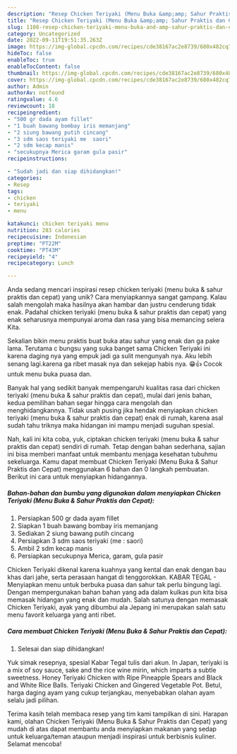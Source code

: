 ```yaml
---
description: "Resep Chicken Teriyaki (Menu Buka &amp;amp; Sahur Praktis dan Cepat) yang Mantap"
title: "Resep Chicken Teriyaki (Menu Buka &amp;amp; Sahur Praktis dan Cepat) yang Mantap"
slug: 1108-resep-chicken-teriyaki-menu-buka-and-amp-sahur-praktis-dan-cepat-yang-mantap
category: Uncategorized
date: 2022-09-11T19:51:35.263Z
image: https://img-global.cpcdn.com/recipes/cde38167ac2e8739/680x482cq70/chicken-teriyaki-menu-buka-sahur-praktis-dan-cepat-foto-resep-utama.jpg
hideToc: false
enableToc: true
enableTocContent: false
thumbnail: https://img-global.cpcdn.com/recipes/cde38167ac2e8739/680x482cq70/chicken-teriyaki-menu-buka-sahur-praktis-dan-cepat-foto-resep-utama.jpg
cover: https://img-global.cpcdn.com/recipes/cde38167ac2e8739/680x482cq70/chicken-teriyaki-menu-buka-sahur-praktis-dan-cepat-foto-resep-utama.jpg
author: Admin
authorAv: notfound
ratingvalue: 4.6
reviewcount: 18
recipeingredient:
- "500 gr dada ayam fillet"
- "1 buah bawang bombay iris memanjang"
- "2 siung bawang putih cincang"
- "3 sdm saos teriyaki me  saori"
- "2 sdm kecap manis"
- "secukupnya Merica garam gula pasir"
recipeinstructions:

- "Sudah jadi dan siap dihidangkan!"
categories:
- Resep
tags:
- chicken
- teriyaki
- menu

katakunci: chicken teriyaki menu 
nutrition: 283 calories
recipecuisine: Indonesian
preptime: "PT22M"
cooktime: "PT43M"
recipeyield: "4"
recipecategory: Lunch

---
```





Anda sedang mencari inspirasi resep chicken teriyaki (menu buka &amp; sahur praktis dan cepat) yang unik? Cara menyiapkannya sangat gampang. Kalau salah mengolah maka hasilnya akan hambar dan justru cenderung tidak enak. Padahal chicken teriyaki (menu buka &amp; sahur praktis dan cepat) yang enak seharusnya mempunyai aroma dan rasa yang bisa memancing selera Kita.





Sekalian bikin menu praktis buat buka atau sahur yang enak dan ga pake lama. Terutama c bungsu yang suka banget sama Chicken Teriyaki ini karena daging nya yang empuk jadi ga sulit mengunyah nya. Aku lebih senang lagi.karena ga ribet masak nya dan sekejap habis nya. 😁👍 Cocok untuk menu buka puasa dan.

Banyak hal yang sedikit banyak mempengaruhi kualitas rasa dari chicken teriyaki (menu buka &amp; sahur praktis dan cepat), mulai dari jenis bahan, kedua pemilihan bahan segar hingga cara mengolah dan menghidangkannya. Tidak usah pusing jika hendak menyiapkan chicken teriyaki (menu buka &amp; sahur praktis dan cepat) enak di rumah, karena asal sudah tahu triknya maka hidangan ini mampu menjadi suguhan spesial.






Nah, kali ini kita coba, yuk, ciptakan chicken teriyaki (menu buka &amp; sahur praktis dan cepat) sendiri di rumah. Tetap dengan bahan sederhana, sajian ini bisa memberi manfaat untuk membantu menjaga kesehatan tubuhmu sekeluarga. Kamu dapat membuat Chicken Teriyaki (Menu Buka &amp; Sahur Praktis dan Cepat) menggunakan 6 bahan dan 0 langkah pembuatan. Berikut ini cara untuk menyiapkan hidangannya.

<!--inarticleads1-->

##### Bahan-bahan dan bumbu yang digunakan dalam menyiapkan Chicken Teriyaki (Menu Buka &amp; Sahur Praktis dan Cepat):

1. Persiapkan 500 gr dada ayam fillet
1. Siapkan 1 buah bawang bombay iris memanjang
1. Sediakan 2 siung bawang putih cincang
1. Persiapkan 3 sdm saos teriyaki (me : saori)
1. Ambil 2 sdm kecap manis
1. Persiapkan secukupnya Merica, garam, gula pasir


Chicken Teriyaki dikenal karena kuahnya yang kental dan enak dengan bau khas dari jahe, serta perasaan hangat di tenggorokkan. KABAR TEGAL - Menyiapkan menu untuk berbuka puasa dan sahur tak perlu bingung lagi. Dengan mempergunakan bahan bahan yang ada dalam kulkas pun kita bisa memasak hidangan yang enak dan mudah. Salah satunya dengan memasak Chicken Teriyaki, ayak yang dibumbui ala Jepang ini merupakan salah satu menu favorit keluarga yang anti ribet. 

<!--inarticleads2-->

##### Cara membuat Chicken Teriyaki (Menu Buka &amp; Sahur Praktis dan Cepat):


1. Selesai dan siap dihidangkan!

Yuk simak resepnya, spesial Kabar Tegal tulis dari akun. In Japan, teriyaki is a mix of soy sauce, sake and the rice wine mirin, which imparts a subtle sweetness. Honey Teriyaki Chicken with Ripe Pineapple Spears and Black and White Rice Balls. Teriyaki Chicken and Gingered Vegetable Pot. Betul, harga daging ayam yang cukup terjangkau, menyebabkan olahan ayam selalu jadi pilihan. 

Terima kasih telah membaca resep yang tim kami tampilkan di sini. Harapan kami, olahan Chicken Teriyaki (Menu Buka &amp; Sahur Praktis dan Cepat) yang mudah di atas dapat membantu anda menyiapkan makanan yang sedap untuk keluarga/teman ataupun menjadi inspirasi untuk berbisnis kuliner. Selamat mencoba!

